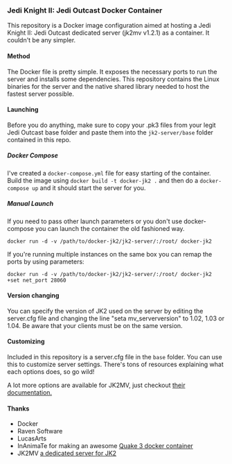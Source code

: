 ### Jedi Knight II: Jedi Outcast Docker Container

This repository is a Docker image configuration aimed at hosting a Jedi Knight II: Jedi Outcast dedicated server (jk2mv v1.2.1) as a container. It couldn't be any simpler.

#### Method

The Docker file is pretty simple. It exposes the necessary ports to run the server and installs some dependencies. This repository contains the Linux binaries for the server and the native shared library needed to host the fastest server possible.

#### Launching

Before you do anything, make sure to copy your .pk3 files from your legit Jedi Outcast base folder and paste them into the `jk2-server/base` folder contained in this repo.

##### Docker Compose

I've created a `docker-compose.yml` file for easy starting of the container. Build the image using `docker build -t docker-jk2 .` and then do a `docker-compose up` and it should start the server for you.

##### Manual Launch

If you need to pass other launch parameters or you don't use docker-compose you can launch the container the old fashioned way.

```docker run -d -v /path/to/docker-jk2/jk2-server/:/root/ docker-jk2```

If you're running multiple instances on the same box you can remap the ports by using parameters:

```docker run -d -v /path/to/docker-jk2/jk2-server/:/root/ docker-jk2 +set net_port 28060```

#### Version changing

You can specify the version of JK2 used on the server by editing the server.cfg file and changing the line "seta mv_serverversion" to 1.02, 1.03 or 1.04. Be aware that your clients must be on the same version.

#### Customizing

Included in this repository is a server.cfg file in the `base` folder. You can use this to customize server settings. There's tons of resources explaining what each options does, so go wild!

A lot more options are available for JK2MV, just checkout [their documentation.](https://github.com/mvdevs/jk2mv/wiki/Server-hosting)

#### Thanks

* Docker
* Raven Software
* LucasArts
* InAnimaTe for making an awesome [Quake 3 docker container](https://github.com/InAnimaTe/docker-quake3)
* JK2MV [a dedicated server for JK2](https://jk2mv.org/)